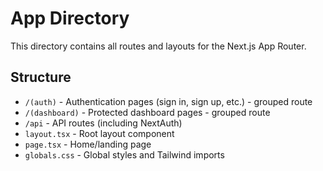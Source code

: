 # App Directory

This directory contains all routes and layouts for the Next.js App Router.

## Structure

- `/(auth)` - Authentication pages (sign in, sign up, etc.) - grouped route
- `/(dashboard)` - Protected dashboard pages - grouped route
- `/api` - API routes (including NextAuth)
- `layout.tsx` - Root layout component
- `page.tsx` - Home/landing page
- `globals.css` - Global styles and Tailwind imports
